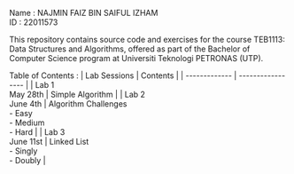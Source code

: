Name : NAJMIN FAIZ BIN SAIFUL IZHAM<br>
ID : 22011573

This repository contains source code and exercises for the course TEB1113: Data Structures and Algorithms, offered as part of the Bachelor of Computer Science program at Universiti Teknologi PETRONAS (UTP).

Table of Contents :
| Lab Sessions  | Contents |
| ------------- | ----------------- |
| Lab 1<br>May 28th | Simple Algorithm |
| Lab 2<br>June 4th | Algorithm Challenges<br> - Easy<br> - Medium<br> - Hard |
| Lab 3<br>June 11st | Linked List<br> - Singly<br> - Doubly |
